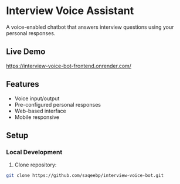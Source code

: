 # Interview Voice Assistant

A voice-enabled chatbot that answers interview questions using your personal responses.

## Live Demo
https://interview-voice-bot-frontend.onrender.com/

## Features
- Voice input/output
- Pre-configured personal responses
- Web-based interface
- Mobile responsive

## Setup

### Local Development
1. Clone repository:
```bash
git clone https://github.com/saqeebp/interview-voice-bot.git
